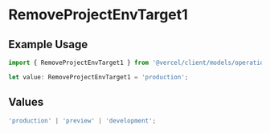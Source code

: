 # RemoveProjectEnvTarget1

## Example Usage

```typescript
import { RemoveProjectEnvTarget1 } from '@vercel/client/models/operations';

let value: RemoveProjectEnvTarget1 = 'production';
```

## Values

```typescript
'production' | 'preview' | 'development';
```
